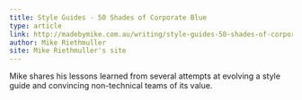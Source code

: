 ```yaml
---
title: Style Guides - 50 Shades of Corporate Blue
type: article
link: http://madebymike.com.au/writing/style-guides-50-shades-of-corporate-blue/
author: Mike Riethmuller
site: Mike Riethmuller's site
---
```


Mike shares his lessons learned from several attempts at evolving a style guide and convincing non-technical teams of its value.
